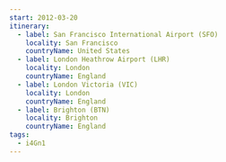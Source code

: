 ```yaml
---
start: 2012-03-20
itinerary:
  - label: San Francisco International Airport (SFO)
    locality: San Francisco
    countryName: United States
  - label: London Heathrow Airport (LHR)
    locality: London
    countryName: England
  - label: London Victoria (VIC)
    locality: London
    countryName: England
  - label: Brighton (BTN)
    locality: Brighton
    countryName: England
tags:
  - i4Gn1
---
```

